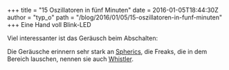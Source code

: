 +++
title = "15 Oszillatoren in fünf Minuten"
date = 2016-01-05T18:44:30Z
author = "typ_o"
path = "/blog/2016/01/05/15-oszillatoren-in-funf-minuten"
+++
Eine Hand voll Blink-LED

Viel interessanter ist das Geräusch beim Abschalten:

Die Geräusche erinnern sehr stark an
[Spherics](https://de.wikipedia.org/wiki/Sferics), die Freaks, die in
dem Bereich lauschen, nennen sie auch
[Whistler](http://www.astrosurf.com/luxorion/audiofiles-geomagnetosphere.htm).
